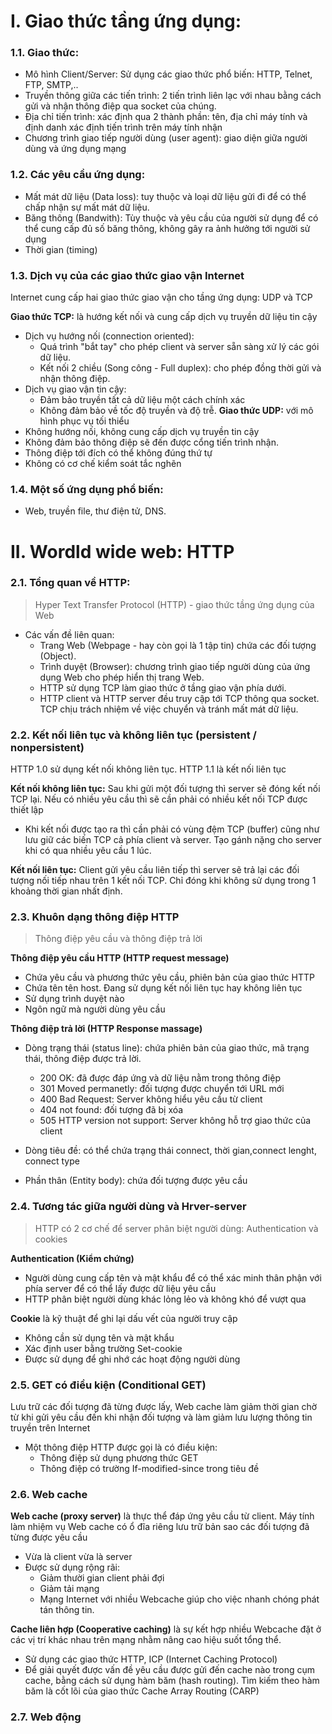 # I. Giao thức tầng ứng dụng:
### 1.1. Giao thức:
- Mô hình Client/Server: Sử dụng các giao thức phổ biến: HTTP, Telnet, FTP, SMTP,..
- Truyền thông giữa các tiến trình: 2 tiến trình liên lạc với nhau bằng cách gửi và nhận thông điệp qua socket của chúng.
- Địa chỉ tiến trình: xác định qua 2 thành phần: tên, địa chỉ máy tính và định danh xác định tiến trình trên máy tính nhận
- Chương trình giao tiếp người dùng (user agent): giao diện giữa người dùng và ứng dụng mạng
### 1.2. Các yêu cầu ứng dụng:
- Mất mát dữ liệu (Data loss): tuy thuộc và loại dữ liệu gửi đi để có thể chấp nhận sự mất mát dữ liệu.
- Băng thông (Bandwith): Tùy thuộc và yêu cầu của người sử dụng để có thể cung cấp đủ số băng thông, không gây ra ảnh hưởng tới người sử dụng
- Thời gian (timing)

### 1.3. Dịch vụ của các giao thức giao vận Internet
Internet cung cấp hai giao thức giao vận cho tầng ứng dụng: UDP và TCP

**Giao thức TCP:** là hướng kết nối và cung cấp dịch vụ truyền dữ liệu tin cậy
- Dịch vụ hướng nối (connection oriented):
  - Quá trình "bắt tay" cho phép client và server sẵn sàng xử lý các gói dữ liệu. 
  - Kết nối 2 chiều (Song công - Full duplex): cho phép đồng thời gửi và nhận thông điệp.
- Dịch vụ giao vận tin cậy:
  - Đảm bảo truyền tất cả dữ liệu một cách chính xác
  - Không đảm bảo về tốc độ truyền và độ trễ.
**Giao thức UDP:** với mô hình phục vụ tối thiểu
- Không hướng nối, không cung cấp dịch vụ truyền tin cậy
- Không đảm bảo thông điệp sẽ đến được cổng tiến trình nhận. 
- Thông điệp tới đích có thể không đúng thứ tự
- Không có cơ chế kiểm soát tắc nghẽn
### 1.4. Một số ứng dụng phổ biến: 
- Web, truyền file, thư điện tử, DNS.

# II. Wordld wide web: HTTP
### 2.1. Tổng quan về HTTP:
> Hyper Text Transfer Protocol (HTTP) - giao thức tầng ứng dụng của Web
- Các vấn đề liên quan:
  - Trang Web (Webpage - hay còn gọi là 1 tập tin) chứa các đối tượng (Object).
  - Trình duyệt (Browser): chương trình giao tiếp người dùng của ứng dụng Web cho phép hiển thị trang Web.
  - HTTP sử dụng TCP làm giao thức ở tầng giao vận phía dưới.
  - HTTP client và HTTP server đều truy cập tới TCP thông qua socket. TCP chịu trách nhiệm về việc chuyển và tránh mất mát dữ liệu.

### 2.2. Kết nối liên tục và không liên tục (persistent / nonpersistent)
HTTP 1.0 sử dụng kết nối không liên tục. HTTP 1.1 là kết nối liên tục

**Kết nối không liên tục:** Sau khi gửi một đối tượng thì server sẽ đóng kết nối TCP lại. Nếu có nhiều yêu cầu thì sẽ cần phải có nhiều kết nối TCP được thiết lập
- Khi kết nối được tạo ra thì cần phải có vùng đệm TCP (buffer) cũng như lưu giữ các biến TCP cả phía client và server. Tạo gánh nặng cho server khi có qua nhiều yêu cầu 1 lúc.

**Kết nối liên tục:** Client gửi yêu cầu liên tiếp thì server sẽ trả lại các đối tượng nối tiếp nhau trên 1 kết nối TCP. Chỉ đóng khi không sử dụng trong 1 khoảng thời gian nhất định.

### 2.3. Khuôn dạng thông điệp HTTP
> Thông điệp yêu cầu và thông điệp trả lời

**Thông điệp yêu cầu HTTP (HTTP request message)** 
- Chứa yêu cầu và phương thức yêu cầu, phiên bản của giao thức HTTP
- Chứa tên tên host. Đang sử dụng kết nối liên tục hay không liên tục
- Sử dụng trình duyệt nào
- Ngôn ngữ mà người dùng yêu cầu

**Thông điệp trả lời (HTTP Response massage)**
- Dòng trạng thái (status line): chứa phiên bản của giao thức, mã trạng thái, thông điệp được trả lời.
  - 200 OK: đã được đáp ứng và dữ liệu nằm trong thông điệp
  - 301 Moved permanetly: đối tượng được chuyển tới URL mới
  - 400 Bad Request: Server không hiểu yêu cầu từ client
  - 404 not found: đối tượng đã bị xóa
  - 505 HTTP version not support: Server không hỗ trợ giao thức của client

- Dòng tiêu đề: có thể chứa trạng thái connect, thời gian,connect lenght, connect type
- Phần thân (Entity body): chứa đối tượng được yêu cầu 

### 2.4. Tương tác giữa người dùng và Hrver-server
> HTTP có 2 cơ chế để server phân biệt người dùng: Authentication và cookies

**Authentication (Kiểm chứng)**
- Người dùng cung cấp tên và mật khẩu để có thể xác minh thân phận với phía server để có thể lấy được dữ liệu yêu cầu
- HTTP phân biệt người dùng khác lỏng lẻo và không khó để vượt qua

**Cookie** là kỹ thuật để ghi lại dấu vết của người truy cập
- Không cần sử dụng tên và mật khẩu
- Xác định user bằng trường Set-cookie
- Được sử dụng để ghi nhớ các hoạt động người dùng

### 2.5. GET có điều kiện (Conditional GET)
Lưu trữ các đối tượng đã từng được lấy, Web cache làm giảm thời gian chờ từ khi gửi yêu cầu đến khi nhận đối tượng và làm giảm lưu lượng thông tin truyền trên Internet
- Một thông điệp HTTP được gọi là có điều kiện:
  - Thông điệp sử dụng phương thức GET
  - Thông điệp có trường If-modified-since trong tiêu đề

### 2.6. Web cache
**Web cache (proxy server)** là thực thể đáp ứng yêu cầu từ client. Máy tính làm nhiệm vụ Web cache có ổ đĩa riêng lưu trữ bản sao các đối tượng đã từng được yêu cầu
- Vừa là client vừa là server
- Được sử dụng rộng rãi: 
  - Giảm thười gian client phải đợi
  - Giảm tải mạng
  - Mạng Internet với nhiều Webcache giúp cho việc nhanh chóng phát tán thông tin.

**Cache liên hợp (Cooperative caching)** là sự kết hợp nhiều Webcache đặt ở các vị trí khác nhau trên mạng nhằm nâng cao hiệu suốt tổng thể.
- Sử dụng các giao thức HTTP, ICP (Internet Caching Protocol)
- Để giải quyết được vấn đề yêu cầu được gửi đến cache nào trong cụm cache, bằng cách sử dụng hàm băm (hash routing). Tìm kiếm theo hàm băm là cốt lõi của giao thức Cache Array Routing (CARP)

### 2.7. Web động

